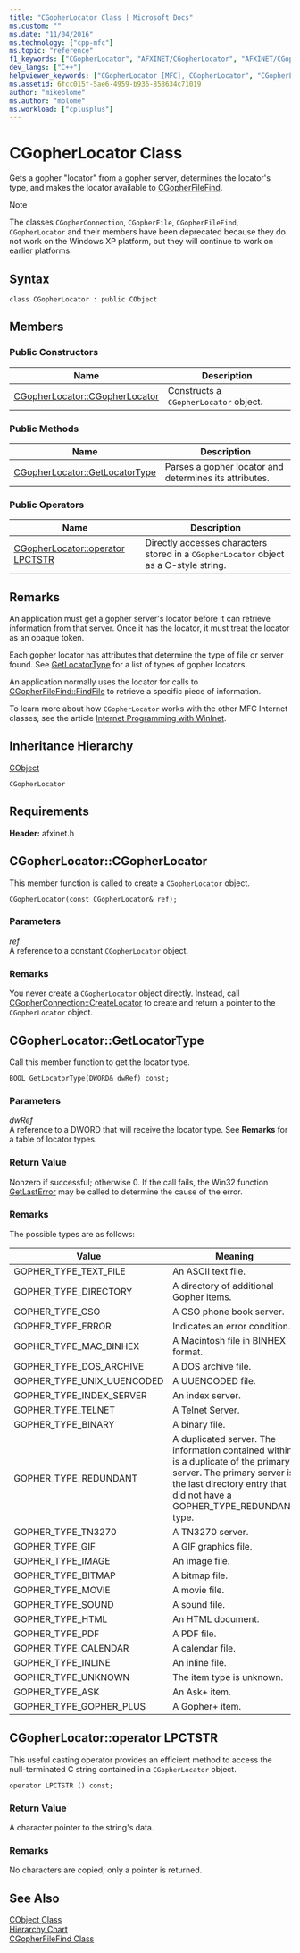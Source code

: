 ```yaml
---
title: "CGopherLocator Class | Microsoft Docs"
ms.custom: ""
ms.date: "11/04/2016"
ms.technology: ["cpp-mfc"]
ms.topic: "reference"
f1_keywords: ["CGopherLocator", "AFXINET/CGopherLocator", "AFXINET/CGopherLocator::CGopherLocator", "AFXINET/CGopherLocator::GetLocatorType"]
dev_langs: ["C++"]
helpviewer_keywords: ["CGopherLocator [MFC], CGopherLocator", "CGopherLocator [MFC], GetLocatorType"]
ms.assetid: 6fcc015f-5ae6-4959-b936-858634c71019
author: "mikeblome"
ms.author: "mblome"
ms.workload: ["cplusplus"]
---
```

# CGopherLocator Class
Gets a gopher "locator" from a gopher server, determines the locator's type, and makes the locator available to [CGopherFileFind](../../mfc/reference/cgopherfilefind-class.md).  
  
> [!NOTE]
>  The classes `CGopherConnection`, `CGopherFile`, `CGopherFileFind`, `CGopherLocator` and their members have been deprecated because they do not work on the Windows XP platform, but they will continue to work on earlier platforms.  
  
## Syntax  
  
```  
class CGopherLocator : public CObject  
```  
  
## Members  
  
### Public Constructors  
  
|Name|Description|  
|----------|-----------------|  
|[CGopherLocator::CGopherLocator](#cgopherlocator)|Constructs a `CGopherLocator` object.|  
  
### Public Methods  
  
|Name|Description|  
|----------|-----------------|  
|[CGopherLocator::GetLocatorType](#getlocatortype)|Parses a gopher locator and determines its attributes.|  
  
### Public Operators  
  
|Name|Description|  
|----------|-----------------|  
|[CGopherLocator::operator LPCTSTR](#operator_lpctstr)|Directly accesses characters stored in a `CGopherLocator` object as a C-style string.|  
  
## Remarks  
 An application must get a gopher server's locator before it can retrieve information from that server. Once it has the locator, it must treat the locator as an opaque token.  
  
 Each gopher locator has attributes that determine the type of file or server found. See [GetLocatorType](#getlocatortype) for a list of types of gopher locators.  
  
 An application normally uses the locator for calls to [CGopherFileFind::FindFile](../../mfc/reference/cgopherfilefind-class.md#findfile) to retrieve a specific piece of information.  
  
 To learn more about how `CGopherLocator` works with the other MFC Internet classes, see the article [Internet Programming with WinInet](../../mfc/win32-internet-extensions-wininet.md).  
  
## Inheritance Hierarchy  
 [CObject](../../mfc/reference/cobject-class.md)  
  
 `CGopherLocator`  
  
## Requirements  
 **Header:** afxinet.h  
  
##  <a name="cgopherlocator"></a>  CGopherLocator::CGopherLocator  
 This member function is called to create a `CGopherLocator` object.  
  
```  
CGopherLocator(const CGopherLocator& ref);
```  
  
### Parameters  
 *ref*  
 A reference to a constant `CGopherLocator` object.  
  
### Remarks  
 You never create a `CGopherLocator` object directly. Instead, call [CGopherConnection::CreateLocator](../../mfc/reference/cgopherconnection-class.md#createlocator) to create and return a pointer to the `CGopherLocator` object.  
  
##  <a name="getlocatortype"></a>  CGopherLocator::GetLocatorType  
 Call this member function to get the locator type.  
  
```  
BOOL GetLocatorType(DWORD& dwRef) const;  
```  
  
### Parameters  
 *dwRef*  
 A reference to a DWORD that will receive the locator type. See **Remarks** for a table of locator types.  
  
### Return Value  
 Nonzero if successful; otherwise 0. If the call fails, the Win32 function [GetLastError](https://msdn.microsoft.com/library/windows/desktop/ms679360) may be called to determine the cause of the error.  
  
### Remarks  
 The possible types are as follows:  
  
|Value|Meaning|  
|-----------|-------------|  
|GOPHER_TYPE_TEXT_FILE|An ASCII text file.|  
|GOPHER_TYPE_DIRECTORY|A directory of additional Gopher items.|  
|GOPHER_TYPE_CSO|A CSO phone book server.|  
|GOPHER_TYPE_ERROR|Indicates an error condition.|  
|GOPHER_TYPE_MAC_BINHEX|A Macintosh file in BINHEX format.|  
|GOPHER_TYPE_DOS_ARCHIVE|A DOS archive file.|  
|GOPHER_TYPE_UNIX_UUENCODED|A UUENCODED file.|  
|GOPHER_TYPE_INDEX_SERVER|An index server.|  
|GOPHER_TYPE_TELNET|A Telnet Server.|  
|GOPHER_TYPE_BINARY|A binary file.|  
|GOPHER_TYPE_REDUNDANT|A duplicated server. The information contained within is a duplicate of the primary server. The primary server is the last directory entry that did not have a GOPHER_TYPE_REDUNDANT type.|  
|GOPHER_TYPE_TN3270|A TN3270 server.|  
|GOPHER_TYPE_GIF|A GIF graphics file.|  
|GOPHER_TYPE_IMAGE|An image file.|  
|GOPHER_TYPE_BITMAP|A bitmap file.|  
|GOPHER_TYPE_MOVIE|A movie file.|  
|GOPHER_TYPE_SOUND|A sound file.|  
|GOPHER_TYPE_HTML|An HTML document.|  
|GOPHER_TYPE_PDF|A PDF file.|  
|GOPHER_TYPE_CALENDAR|A calendar file.|  
|GOPHER_TYPE_INLINE|An inline file.|  
|GOPHER_TYPE_UNKNOWN|The item type is unknown.|  
|GOPHER_TYPE_ASK|An Ask+ item.|  
|GOPHER_TYPE_GOPHER_PLUS|A Gopher+ item.|  
  
##  <a name="operator_lpctstr"></a>  CGopherLocator::operator LPCTSTR  
 This useful casting operator provides an efficient method to access the null-terminated C string contained in a `CGopherLocator` object.  
  
```  
operator LPCTSTR () const;  
```  
  
### Return Value  
 A character pointer to the string's data.  
  
### Remarks  
 No characters are copied; only a pointer is returned.  
  
## See Also  
 [CObject Class](../../mfc/reference/cobject-class.md)   
 [Hierarchy Chart](../../mfc/hierarchy-chart.md)   
 [CGopherFileFind Class](../../mfc/reference/cgopherfilefind-class.md)
